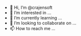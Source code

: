 - 👋 Hi, I’m @crajensoft
- 👀 I’m interested in ...
- 🌱 I’m currently learning ...
- 💞️ I’m looking to collaborate on ...
- 📫 How to reach me ...

<!---
crajensoft/crajensoft is a ✨ special ✨ repository because its `README.md` (this file) appears on your GitHub profile.
You can click the Preview link to take a look at your changes.
--->
